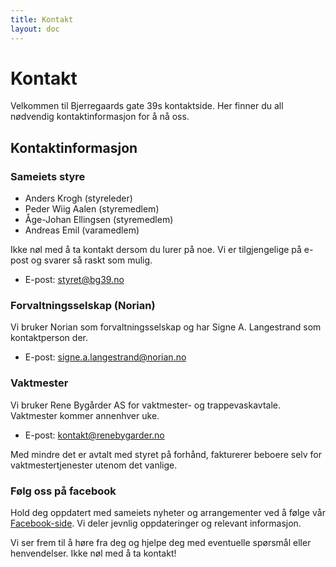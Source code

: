 ```yaml
---
title: Kontakt
layout: doc
---
```


# Kontakt

Velkommen til Bjerregaards gate 39s kontaktside. Her finner du all nødvendig kontaktinformasjon for å nå oss.

## Kontaktinformasjon

### Sameiets styre

- Anders Krogh (styreleder)
- Peder Wiig Aalen (styremedlem)
- Åge-Johan Ellingsen (styremedlem)
- Andreas Emil (varamedlem)

Ikke nøl med å ta kontakt dersom du lurer på noe. Vi er tilgjengelige på e-post og svarer så raskt som mulig.

- E-post: styret@bg39.no

### Forvaltningsselskap (Norian)

Vi bruker Norian som forvaltningsselskap og har Signe A. Langestrand som kontaktperson der.

- E-post: signe.a.langestrand@norian.no

### Vaktmester

Vi bruker Rene Bygårder AS for vaktmester- og trappevaskavtale. Vaktmester kommer annenhver uke.

- E-post: kontakt@renebygarder.no

Med mindre det er avtalt med styret på forhånd, fakturerer beboere selv for vaktmestertjenester utenom det vanlige.

### Følg oss på facebook

Hold deg oppdatert med sameiets nyheter og arrangementer ved å følge vår [Facebook-side](https://www.facebook.com/groups/1795312797353075/). Vi deler jevnlig oppdateringer og relevant informasjon.

Vi ser frem til å høre fra deg og hjelpe deg med eventuelle spørsmål eller henvendelser. Ikke nøl med å ta kontakt!
